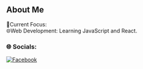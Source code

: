 ## About Me 

🎯Current Focus:  
🌐Web Development: Learning JavaScript and React.
  
### 🌐 Socials:  
[![Facebook](https://img.shields.io/badge/Facebook-1877F2?style=for-the-badge&logo=facebook&logoColor=white)](https://facebook/MadaraUchiha00001.com/)
 

